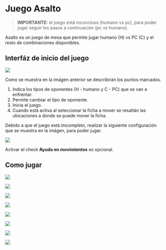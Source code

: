 # Juego Asalto

> **IMPORTANTE:** el juego está inconcluso (humano vs pc), para poder jugar seguir los pasos a continuación (pc vs humano).

Asalto es un juego de mesa que permite jugar humano (H) vs PC (C) y el resto de combinaciones disponibles.

## Interfáz de inicio del juego

![](controles-interfaz.png)

Como se muestra en la imágen anterior se describirán los puntos marcados.

1. Indica los tipos de oponentes (H - humano y C - PC) que se van a enfrentar.
2. Permite cambiar el tipo de oponente.
3. Inicia el juego.
4. Cuando está activa al seleccionar la ficha a mover se resaltán las ubicaciones a donde se puede mover la ficha.

Debido a que el juego está imcompleto, realizar la siguiente configuración que se muestra en la imágen, para poder jugar.

![](confg-game.png)

Activar el check **Ayuda en movimientos** es opcional.

## Como jugar

![](tut-1.png)

![](tut-2.png)

![](tut-3.png)

![](tut-4.png)

![](tut-5.png)

![](tut-6.png)

![](tut-7.png)

![](tut-8.png)
